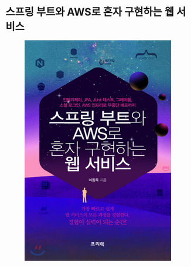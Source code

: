 스프링 부트와
AWS로 혼자 구현하는 웹 서비스
============================

<p align="center"><img src="./images/sprbt.jpg" width="400px" height="600px" title="px(픽셀) 크기 설정" alt="스프링 부트와 AWS로 혼자 구현하는 웹 서비스"></img><br/></p>
